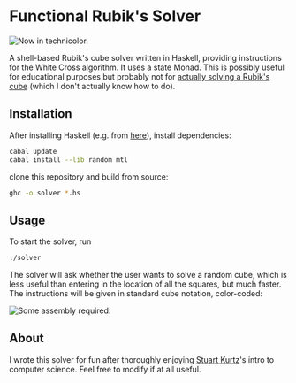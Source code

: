 # Functional Rubik's Solver

![Now in technicolor.](https://raw.githubusercontent.com/benjamindkilleen/functional-rubiks-solver/master/images/cube.png)

A shell-based Rubik's cube solver written in Haskell, providing instructions for the White Cross
algorithm. It uses a state Monad. This is possibly useful for educational purposes but probably not
for [actually solving a Rubik's cube](https://openai.com/blog/solving-rubiks-cube/) (which I don't
actually know how to do).

## Installation

After installing Haskell (e.g. from [here](https://www.haskell.org/platform/)), install dependencies:
```bash
cabal update
cabal install --lib random mtl
```
clone this
repository and build from source:

```bash
ghc -o solver *.hs
```

## Usage

To start the solver, run

```bash
./solver
```

The solver will ask whether the user wants to solve a random cube, which is less useful than
entering in the location of all the squares, but much faster. The instructions will be given in
standard cube notation, color-coded:

![Some assembly required.](https://raw.githubusercontent.com/benjamindkilleen/functional-rubiks-solver/master/images/instructions.png)

## About

I wrote this solver for fun after thoroughly enjoying [Stuart
Kurtz](https://computerscience.uchicago.edu/people/profile/stuart-kurtz/)'s intro to computer
science. Feel free to modify if at all useful.
